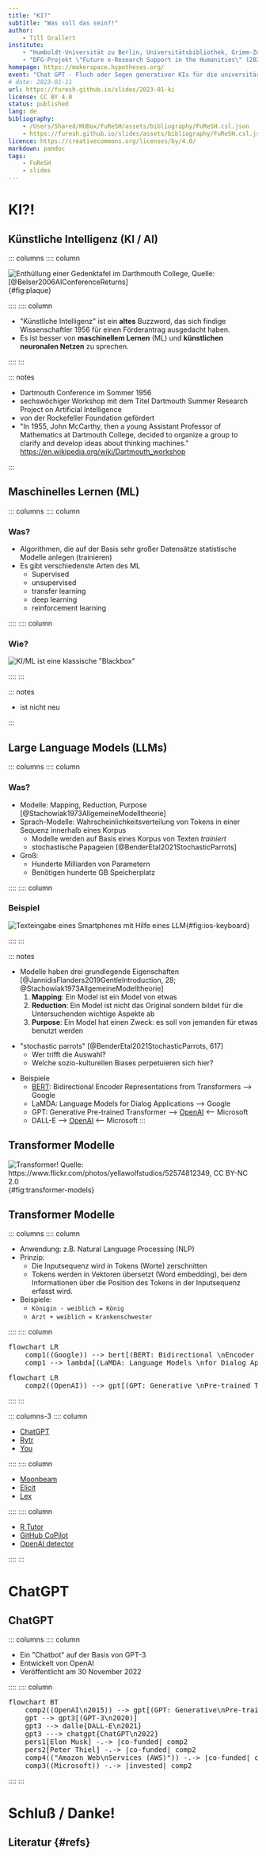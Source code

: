 ```yaml
---
title: "KI?"
subtitle: "Was soll das sein?!"
author:
    - Till Grallert
institute: 
    - "Humboldt-Universität zu Berlin, Universitätsbibliothek, Grimm-Zentrum"
    - "DFG-Projekt \"Future e-Research Support in the Humanities\" (2022--25)"
homepage: https://makerspace.hypotheses.org/
event: "Chat GPT - Fluch oder Segen generativer KIs für die universitäre Lehre?"
# date: 2023-01-11
url: https://furesh.github.io/slides/2023-01-ki
license: CC BY 4.0
status: published
lang: de
bibliography:
    - /Users/Shared/HUBox/FuReSH/assets/bibliography/FuReSH.csl.json
    - https://furesh.github.io/slides/assets/bibliography/FuReSH.csl.json
licence: https://creativecommons.org/licenses/by/4.0/
markdown: pandoc
tags:
    - FuReSH
    - slides
---
```



# KI?!
## Künstliche Intelligenz (KI / AI)

::: columns
:::: column

![Enthüllung einer Gedenktafel im Darthmouth College, Quelle: [@Belser2006AIConferenceReturns]](../assets/images/photos/ai-plaque-darthmouth-reveal.jpg){#fig:plaque}

::::
:::: column

- "Künstliche Intelligenz" ist ein **altes** Buzzword, das sich findige Wissenschaftler 1956 für einen Förderantrag ausgedacht haben.
- Es ist besser von **maschinellem Lernen** (ML) und **künstlichen neuronalen Netzen** zu sprechen.

::::
:::



::: notes

- Dartmouth Conference im Sommer 1956 
- sechswöchiger Workshop mit dem Titel Dartmouth Summer Research Project on Artificial Intelligence
- von der Rockefeller Foundation gefördert
- "In 1955, John McCarthy, then a young Assistant Professor of Mathematics at Dartmouth College, decided to organize a group to clarify and develop ideas about thinking machines." <https://en.wikipedia.org/wiki/Dartmouth_workshop>

:::

## Maschinelles Lernen (ML)

<!-- <pre class="mermaid">
---
title: Blackbox KI
---

flowchart LR
    Input --&gt; bb[["Künstliche Intelligenz"]] --&gt; Output
</pre> -->



::: columns
:::: column

### Was?

- Algorithmen, die auf der Basis sehr großer Datensätze statistische Modelle anlegen (trainieren)
- Es gibt verschiedenste Arten des ML
    - Supervised
    - unsupervised
    - transfer learning
    - deep learning
    - reinforcement learning

::::
:::: column

### Wie?

![KI/ML ist eine klassische "Blackbox"](../assets/images/blackbox/black-box_question-mark-people-c_black.png)

::::
:::

::: notes

- ist nicht neu

:::

## Large Language Models (LLMs)

::: columns
:::: column

### Was?

- Modelle: Mapping, Reduction, Purpose [@Stachowiak1973AllgemeineModelltheorie]
- Sprach-Modelle: Wahrscheinlichkeitsverteilung von Tokens in einer Sequenz innerhalb eines Korpus
    + Modelle werden auf Basis eines Korpus von Texten *trainiert*
    + stochastische Papageien [@BenderEtal2021StochasticParrots]
- Groß: 
    + Hunderte Milliarden von Parametern
    + Benötigen hunderte GB Speicherplatz

::::
:::: column

### Beispiel

![Texteingabe eines Smartphones mit Hilfe eines LLM](../assets/images/iOS-predictive-keyboard.png){#fig:ios-keyboard}

::::
:::

::: notes

- Modelle haben drei grundlegende Eigenschaften [@JannidisFlanders2019GentleIntroduction, 28; @Stachowiak1973AllgemeineModelltheorie]
    1. **Mapping**: Ein Model ist ein Model von etwas
    2. **Reduction**: Ein Model ist nicht das Original sondern bildet für die Untersuchenden wichtige Aspekte ab
    3. **Purpose**: Ein Model hat einen Zweck: es soll von jemanden für etwas benutzt werden
+ "stochastic parrots" [@BenderEtal2021StochasticParrots, 617]
    * Wer trifft die Auswahl?  
    * Welche sozio-kulturellen Biases perpetuieren sich hier?
- Beispiele
    - [BERT](https://github.com/google-research/bert): Bidirectional Encoder Representations from Transformers  --> Google
    - LaMDA: Language Models for Dialog Applications --> Google
    - GPT: Generative Pre-trained Transformer --> [OpenAI](https://openai.com/) <-- Microsoft
    - DALL-E --> [OpenAI](https://openai.com/) <-- Microsoft
:::

## Transformer Modelle

<!-- ![Quelle: https://www.flickr.com/photos/toybotstudios/5853934455, CC BY-NC 2.0](/Users/Shared/BachUni/BachBibliothek/GitHub/FuReSH/slides/assets/images/transformer-toy.png) -->

![Transformer! Quelle: https://www.flickr.com/photos/yellawolfstudios/52574812349, CC BY-NC 2.0](../assets/images/transformer-models-toys.jpg){#fig:transformer-models}

## Transformer Modelle

::: columns
:::: column

- Anwendung: z.B. Natural Language Processing (NLP)
- Prinzip:
    + Die Inputsequenz wird in Tokens (Worte) zerschnitten
    + Tokens werden in Vektoren übersetzt (Word embedding), bei dem Informationen über die Position des Tokens in der Inputsequenz erfasst wird. 
- Beispiele: 
    - `Königin - weiblich = König`
    - `Arzt + weiblich = Krankenschwester`


::::
:::: column

<pre class="mermaid">
flowchart LR
    comp1((Google)) --> bert[(BERT: Bidirectional \nEncoder Representations \nfrom Transformers)]
    comp1 --> lambda[(LaMDA: Language Models \nfor Dialog Applications)]
</pre>
<pre class="mermaid">
flowchart LR
    comp2((OpenAI)) --> gpt[(GPT: Generative \nPre-trained Transformer)]
</pre>

::::
:::

::: columns-3
:::: column

- [ChatGPT](https://chat.openai.com/)
- [Rytr](https://rytr.me/)
- [You](https://you.com/search?q=how+to+write+well)

::::
:::: column

- [Moonbeam](https://www.gomoonbeam.com/ )
- [Elicit](https://elicit.org/)
- [Lex](https://lex.page/)

::::
:::: column

- [R Tutor](http://rtutor.ai) <!-- : Zum Erlernen von R-->
- [GitHub CoPilot]()
- [OpenAI detector](https://huggingface.co/openai-detector)

::::
:::


# ChatGPT
## ChatGPT

::: columns
:::: column

- Ein "Chatbot" auf der Basis von GPT-3
- Entwickelt von OpenAI
- Veröffentlicht am 30 November 2022

::::
:::: column

<pre class="mermaid">
flowchart BT
    comp2((OpenAI\n2015)) --> gpt[(GPT: Generative\nPre-trained\nTransformer\n2018)]
    gpt --> gpt3[(GPT-3\n2020)]
    gpt3 --> dalle{DALL-E\n2021}
    gpt3 ---> chatgpt{ChatGPT\n2022}
    pers1[Elon Musk] -.-> |co-funded| comp2
    pers2[Peter Thiel] -.-> |co-funded| comp2
    comp4(("Amazon Web\nServices (AWS)")) -.-> |co-funded| comp2
    comp3((Microsoft)) -.-> |invested| comp2
</pre>

::::
:::



# Schluß / Danke!
## Literatur {#refs}
